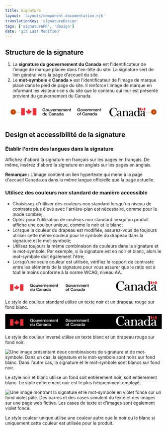 ```yaml
---
title: Signature
layout: 'layouts/component-documentation.njk'
translationKey: 'signatureDesign'
tags: ['signatureFR', 'design']
date: 'git Last Modified'
---
```


## Structure de la signature

<ol class="anatomy-list">
  <li>La <strong>signature du gouvernement du Canada</strong> est l'identificateur de l'image de marque placée dans l'<gcds-link href="{{ links.header }}">en-tête</gcds-link> du site. La signature sert de lien général vers la page d'accueil du site.</li>
  <li>Le <strong>mot-symbole « Canada »</strong> est l'identificateur de l'image de marque placé dans le <gcds-link href="{{ links.footer }}">pied de page</gcds-link> du site. Il renforce l'image de marque en informant les visiteur·rice·s du site que le contenu qui leur est présenté provient du gouvernement du Canada.</li>
</ol>

<img class="b-sm b-default p-300" src="/images/fr/components/anatomy/gcds-signature-anatomy-fr.svg" alt="structure de la signature montrant les étiquettes 1 (signature du gouvernement du Canada) et 2 (mot-symbole « Canada »)" />

## Design et accessibilité de la signature

### Établir l'ordre des langues dans la signature

Affichez d'abord la signature en français sur les pages en français. De même, insérez d'abord la signature en anglais sur les pages en anglais.

**Remarque :** L'image contient un lien hypertexte qui mène à la page d'accueil Canada.ca dans la même langue officielle que la page actuelle.

### Utilisez des couleurs non standard de manière accessible

- Choisissez d'utiliser des couleurs non standard lorsqu'un niveau de contraste plus élevé avec l'arrière-plan est nécessaire, comme pour le mode sombre;
- Optez pour l'utilisation de couleurs non standard lorsqu'un produit affiche une couleur unique, comme le noir et le blanc;
- Lorsque la couleur du drapeau est modifiée, assurez-vous de toujours utiliser cette même couleur pour le symbole du drapeau dans la signature et le mot-symbole;
- Utilisez toujours la même combinaison de couleurs dans la signature et le mot-symbole. Par exemple, si la signature est en noir et blanc, alors le mot-symbole doit également l'être;
- Lorsqu'une seule couleur est utilisée, vérifiez le rapport de contraste entre les éléments de la signature pour vous assurer que le ratio est à tout le moins conforme à la norme WCAG, niveau AA.

<img class="b-sm b-default p-300 mb-300" src="/images/fr/components/example/example-signature-side-by-side-fr.svg" alt="Une image représentant les deux versions de la signature. La signature se trouve à gauche et le mot-symbole est placé à droite." />

Le style de couleur standard utilise un texte noir et un drapeau rouge sur fond blanc.

<img class="b-sm b-default p-300 mb-300" src="/images/fr/components/example/example-signature-side-by-side-reversed-fr.svg" alt="Une image représentant les deux versions de la signature. La signature se trouve à gauche et le mot-symbole est placé à droite. Cette version utilise du texte blanc sur un fond noir." />

Le style de couleur inversé utilise un texte blanc et un drapeau rouge sur fond noir.

<img class="b-sm b-default p-300 mb-300" src="/images/fr/components/example/example-signature-bw-fr.svg" alt="Une image présentant deux combinaisons de signature et de mot-symbole. Dans un cas, la signature et le mot-symbole sont noirs sur fond blanc. Dans l'autre cas, la signature et le mot-symbole sont blancs sur fond noir." />

Le style noir et blanc utilise un fond soit entièrement noir, soit entièrement blanc. Le style entièrement noir est le plus fréquemment employé.

<img class="b-sm b-default p-300 mb-300" src="/images/fr/components/example/example-signature-single-colour-style-fr.svg" alt="Une image montrant la signature et le mot-symbole en violet foncé sur un fond violet pâle. Des barres et des cases simulent du texte et des images sur une page web fictive. Les cases de texte et d'images sont également violet foncé." />

Le style couleur unique utilise une couleur autre que le noir ou le blanc si uniquement cette couleur est utilisée pour le produit.

